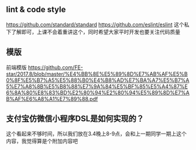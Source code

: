 ## lint & code style
https://github.com/standard/standard
https://github.com/eslint/eslint
这个私下了解即可，上课不会着重讲这个，同时希望大家平时开发也要关注代码质量

## 模版
前端模版 https://github.com/FE-star/2017.8/blob/master/%E4%BB%8E%E5%89%8D%E7%AB%AF%E5%B0%8F%E5%B7%A5%E5%88%B0%E4%B8%AD%E7%BA%A7%E5%B7%A5%E7%A8%8B%E5%B8%88%E7%9A%84%E5%BF%85%E5%A4%87%E6%8A%80%E8%83%BD%E2%80%94%E2%80%94%E5%89%8D%E7%AB%AF%E6%A8%A1%E7%89%88.pdf
## 支付宝仿微信小程序DSL是如何实现的？
这个看起来不够时间，所以我们放在3.4晚上8-9点，会和上一期同学一期上这个内容，我觉得算是个附加内容吧